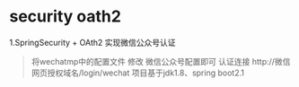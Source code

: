 # security oath2
1.SpringSecurity  + OAth2 实现微信公众号认证

>将wechatmp中的配置文件   修改  微信公众号配置即可
>认证连接 http://微信网页授权域名/login/wechat
>项目基于jdk1.8、spring boot2.1


